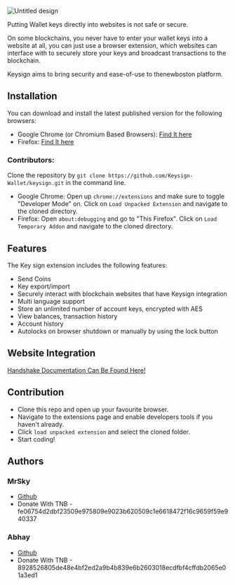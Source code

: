 ![Untitled design](https://user-images.githubusercontent.com/58412572/102975749-62114380-44b5-11eb-854b-1cdd505e80a5.png)

Putting Wallet keys directly into websites is not safe or secure.

On some blockchains, you never have to enter your wallet keys into a website at all, you can just use a browser extension, which websites can interface with to securely store your keys and broadcast transactions to the blockchain.

Keysign aims to bring security and ease-of-use to thenewboston platform.

## Installation

You can download and install the latest published version for the following browsers:

-   Google Chrome (or Chromium Based Browsers): [Find It here](https://chrome.google.com/webstore/detail/keysign/icgabofdocpmhlcamjijifghkijnccbo)
-   Firefox: [Find It here](https://addons.mozilla.org/en-US/firefox/addon/keysign)

### Contributors:

Clone the repository by `git clone https://github.com/Keysign-Wallet/keysign.git` in the command line.

-   Google Chrome: Open up `chrome://extensions` and make sure to toggle "Developer Mode" on. Click on `Load Unpacked Extension` and navigate to the cloned directory.
-   Firefox: Open `about:debugging` and go to "This Firefox". Click on `Load Temporary Addon` and navigate to the cloned directory. 

## Features

The Key sign extension includes the following features:

-   Send Coins
-   Key export/import
-   Securely interact with blockchain websites that have Keysign integration
-   Multi language support
-   Store an unlimited number of account keys, encrypted with AES
-   View balances, transaction history
-   Account history
-   Autolocks on browser shutdown or manually by using the lock button

## Website Integration

[Handshake Documentation Can Be Found Here!](https://github.com/Keysign-Wallet/keysign/blob/master/DOCS.md)

## Contribution

-   Clone this repo and open up your favourite browser.
-   Navigate to the extensions page and enable developers tools if you haven't already.
-   Click `load unpacked extension` and select the cloned folder.
-   Start coding!

## Authors

### MrSky

-   [Github](https://github.com/mrbusysky)
-   Donate With TNB - fe06754d2dbf23509e975809e9023b620509c1e6618472f16c9659f59e940337

### Abhay

-   [Github](https://github.com/AbhayAysola)
-   Donate With TNB - 8928526805de48e4bf2ed2a9b4b839e6b2603018ecdfbf4cffdb2065e01a3ed1
